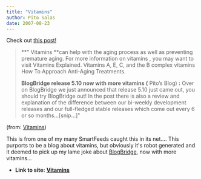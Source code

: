 ```yaml
---
title: "Vitamins"
author: Pito Salas
date: 2007-08-23
---
```




Check out [this post!](<http://5.tipsst.com/293/vitamins/>)

> **" Vitamins **can help with the aging process as well as preventing
> premature aging. For more information on vitamins , you may want to visit
> Vitamins Explained. Vitamins A, E, C, and the B complex vitamins How To
> Approach Anti-Aging Treatments.
>
> **BlogBridge release 5.10 now with more vitamins** **(** Pito’s Blog) **:**
> Over on BlogBridge we just announced that release 5.10 just came out, you
> should try BlogBridge out! In the post there is also a review and
> explanation of the difference between our bi-weekly development releases and
> our full-fledged stable releases which come out every 6 or so
> months…[snip…]"

(from: [Vitamins](<http://5.tipsst.com/293/vitamins/>))

This is from one of my many SmartFeeds caught this in its net…. This purports
to be a blog about vitamins, but obviously it's robot generated and it deemed
to pick up my lame joke about [BlogBridge](<http://www.blogbridge.com>), now
with more vitamins…


* **Link to site:** **[Vitamins](None)**

